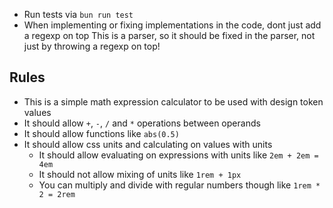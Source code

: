 - Run tests via `bun run test`
- When implementing or fixing implementations in the code, dont just add a regexp on top
  This is a parser, so it should be fixed in the parser, not just by throwing a regexp on top!

## Rules

- This is a simple math expression calculator to be used with design token values
- It should allow `+`, `-`, `/` and `*` operations between operands
- It should allow functions like `abs(0.5)`
- It should allow css units and calculating on values with units
  - It should allow evaluating on expressions with units like `2em + 2em = 4em`
  - It should not allow mixing of units like `1rem + 1px`
  - You can multiply and divide with regular numbers though like `1rem * 2 = 2rem`

